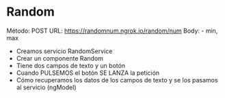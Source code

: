 # Random

Método: POST
URL: https://randomnum.ngrok.io/random/num
Body:
    - min, max

- Creamos servicio RandomService
- Crear un componente Random
- Tiene dos campos de texto y un botón
- Cuando PULSEMOS el botón SE LANZA la petición
- Cómo recuperamos los datos de los campos de texto y se los pasamos al servicio (ngModel)